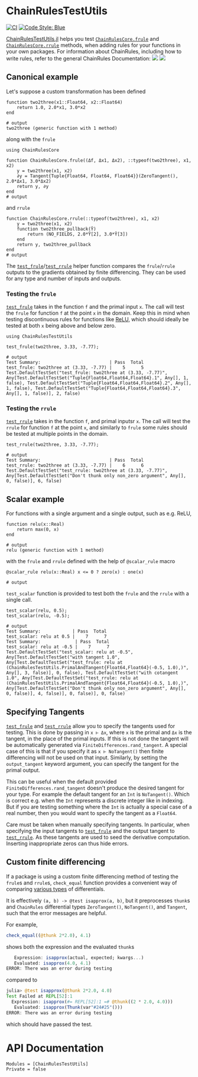 # ChainRulesTestUtils

[![CI](https://github.com/JuliaDiff/ChainRulesTestUtils.jl/workflows/CI/badge.svg?branch=master)](https://github.com/JuliaDiff/ChainRulesTestUtils.jl/actions?query=workflow%3ACI)
[![Code Style: Blue](https://img.shields.io/badge/code%20style-blue-4495d1.svg)](https://github.com/invenia/BlueStyle)


[ChainRulesTestUtils.jl](https://github.com/JuliaDiff/ChainRulesTestUtils.jl) helps you test [`ChainRulesCore.frule`](http://www.juliadiff.org/ChainRulesCore.jl/dev/api.html) and [`ChainRulesCore.rrule`](http://www.juliadiff.org/ChainRulesCore.jl/dev/api.html) methods, when adding rules for your functions in your own packages.
For information about ChainRules, including how to write rules, refer to the general ChainRules Documentation:
[![](https://img.shields.io/badge/docs-master-blue.svg)](https://JuliaDiff.github.io/ChainRulesCore.jl/dev)
[![](https://img.shields.io/badge/docs-stable-blue.svg)](https://JuliaDiff.github.io/ChainRulesCore.jl/stable)

## Canonical example

Let's suppose a custom transformation has been defined
```jldoctest ex; output = false
function two2three(x1::Float64, x2::Float64)
    return 1.0, 2.0*x1, 3.0*x2
end

# output
two2three (generic function with 1 method)
```
along with the `frule`
```jldoctest ex; output = false
using ChainRulesCore

function ChainRulesCore.frule((Δf, Δx1, Δx2), ::typeof(two2three), x1, x2)
    y = two2three(x1, x2)
    ∂y = Tangent{Tuple{Float64, Float64, Float64}}(ZeroTangent(), 2.0*Δx1, 3.0*Δx2)
    return y, ∂y
end
# output

```
and `rrule`
```jldoctest ex; output = false
function ChainRulesCore.rrule(::typeof(two2three), x1, x2)
    y = two2three(x1, x2)
    function two2three_pullback(Ȳ)
        return (NO_FIELDS, 2.0*Ȳ[2], 3.0*Ȳ[3])
    end
    return y, two2three_pullback
end
# output

```

The [`test_frule`](@ref)/[`test_rrule`](@ref) helper function compares the `frule`/`rrule` outputs
to the gradients obtained by finite differencing.
They can be used for any type and number of inputs and outputs.

### Testing the `frule`

[`test_frule`](@ref) takes in the function `f` and the primal input `x`.
The call will test the `frule` for function `f` at the point `x` in the domain.
Keep this in mind when testing discontinuous rules for functions like [ReLU](https://en.wikipedia.org/wiki/Rectifier_(neural_networks)), which should ideally be tested at both `x` being above and below zero.

```jldoctest ex; output = false
using ChainRulesTestUtils

test_frule(two2three, 3.33, -7.77);

# output
Test Summary:                          | Pass  Total
test_frule: two2three at (3.33, -7.77) |    5      5
Test.DefaultTestSet("test_frule: two2three at (3.33, -7.77)", Any[Test.DefaultTestSet("Tuple{Float64,Float64,Float64}.1", Any[], 1, false), Test.DefaultTestSet("Tuple{Float64,Float64,Float64}.2", Any[], 1, false), Test.DefaultTestSet("Tuple{Float64,Float64,Float64}.3", Any[], 1, false)], 2, false)
```

### Testing the `rrule`

[`test_rrule`](@ref) takes in the function `f`, and primal inputsr `x`.
The call will test the `rrule` for function `f` at the point `x`, and similarly to `frule` some rules should be tested at multiple points in the domain.

```jldoctest ex; output = false
test_rrule(two2three, 3.33, -7.77);

# output
Test Summary:                          | Pass  Total
test_rrule: two2three at (3.33, -7.77) |    6      6
Test.DefaultTestSet("test_rrule: two2three at (3.33, -7.77)", Any[Test.DefaultTestSet("Don't thunk only non_zero argument", Any[], 0, false)], 6, false)
```

## Scalar example

For functions with a single argument and a single output, such as e.g. ReLU,
```jldoctest ex; output = false
function relu(x::Real)
    return max(0, x)
end

# output
relu (generic function with 1 method)
```
with the `frule` and `rrule` defined with the help of `@scalar_rule` macro
```jldoctest ex; output = false
@scalar_rule relu(x::Real) x <= 0 ? zero(x) : one(x)

# output

```

`test_scalar` function is provided to test both the `frule` and the `rrule` with a single
call.
```jldoctest ex; output = false
test_scalar(relu, 0.5);
test_scalar(relu, -0.5);

# output
Test Summary:            | Pass  Total
test_scalar: relu at 0.5 |    7      7
Test Summary:             | Pass  Total
test_scalar: relu at -0.5 |    7      7
Test.DefaultTestSet("test_scalar: relu at -0.5", Any[Test.DefaultTestSet("with tangent 1.0", Any[Test.DefaultTestSet("test_frule: relu at (ChainRulesTestUtils.PrimalAndTangent{Float64,Float64}(-0.5, 1.0),)", Any[], 3, false)], 0, false), Test.DefaultTestSet("with cotangent 1.0", Any[Test.DefaultTestSet("test_rrule: relu at (ChainRulesTestUtils.PrimalAndTangent{Float64,Float64}(-0.5, 1.0),)", Any[Test.DefaultTestSet("Don't thunk only non_zero argument", Any[], 0, false)], 4, false)], 0, false)], 0, false)
```

## Specifying Tangents
[`test_frule`](@ref) and [`test_rrule`](@ref) allow you to specify the tangents used for testing.
This is done by passing in `x ⊢ Δx`, where `x` is the primal and `Δx` is the tangent, in the place of the primal inputs.
If this is not done the tangent will be automatically generated via `FiniteDifferences.rand_tangent`.
A special case of this is that if you specify it as `x ⊢ NoTangent()` then finite differencing will not be used on that input.
Similarly, by setting the `output_tangent` keyword argument, you can specify the tangent for the primal output.

This can be useful when the default provided `FiniteDifferences.rand_tangent` doesn't produce the desired tangent for your type.
For example the default tangent for an `Int` is `NoTangent()`.
Which is correct e.g. when the `Int` represents a discrete integer like in indexing.
But if you are testing something where the `Int` is actually a special case of a real number, then you would want to specify the tangent as a `Float64`.

Care must be taken when manually specifying tangents.
In particular, when specifying the input tangents to [`test_frule`](@ref) and the output tangent to [`test_rrule`](@ref).
As these tangents are used to seed the derivative computation.
Inserting inappropriate zeros can thus hide errors.

## Custom finite differencing

If a package is using a custom finite differencing method of testing the `frule`s and `rrule`s, `check_equal` function provides a convenient way of comparing [various types](https://www.juliadiff.org/ChainRulesCore.jl/dev/design/many_differentials.html#Design-Notes:-The-many-to-many-relationship-between-differential-types-and-primal-types.) of differentials.

It is effectively `(a, b) -> @test isapprox(a, b)`, but it preprocesses `thunk`s and `ChainRules` differential types `ZeroTangent()`, `NoTangent()`, and `Tangent`, such that the error messages are helpful.

For example,
```julia
check_equal((@thunk 2*2.0), 4.1)
```
shows both the expression and the evaluated `thunk`s
```julia
   Expression: isapprox(actual, expected; kwargs...)
   Evaluated: isapprox(4.0, 4.1)
ERROR: There was an error during testing
```
compared to
```julia
julia> @test isapprox(@thunk 2*2.0, 4.0)
Test Failed at REPL[52]:1
  Expression: isapprox(#= REPL[52]:1 =# @thunk((2 * 2.0, 4.0)))
   Evaluated: isapprox(Thunk(var"#24#25"()))
ERROR: There was an error during testing
```
which should have passed the test.
# API Documentation

```@autodocs
Modules = [ChainRulesTestUtils]
Private = false
```

